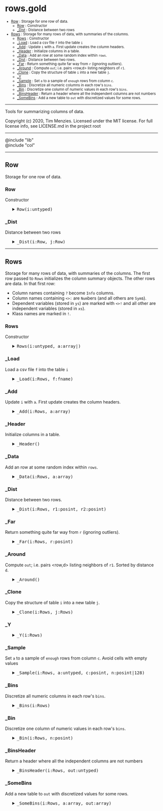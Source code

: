 #  rows.gold

<small>

  - [Row](#row) : Storage for one row of data.
    - [Row](#row) : Constructor
    - [_Dist](#dist) : Distance between two rows
  - [Rows](#rows) : Storage for many rows of data, with summaries of the columns.
    - [Rows](#rows) : Constructor
    - [_Load](#load) : Load a csv file `f` into the table `i`
    - [_Add](#add) : Update `i` with `a`. First update creates the column headers.
    - [_Header](#header) : Initialize columns in a table.
    - [_Data](#data) : Add an row at some random index within `rows`.
    - [_Dist](#dist) : Distance between two rows.
    - [_Far](#far) : Return something quite far way from `r` (ignoring outliers).
    - [_Around](#around) : Compute `out`; i.e.  pairs <row,d> listing neighbors of `r1`.
    - [_Clone](#clone) : Copy the structure of table `i` into a new table `j`.
    - [_Y](#y)
    - [_Sample](#sample) : Set `a` to a sample of `enough` rows from column `c`.
    - [_Bins](#bins) : Discretize all numeric columns in each row's `bins`.
    - [_Bin](#bin) : Discretize one column of numeric values in each row's `bins`.
    - [_BinsHeader](#binsheader) : Return a header where all the independent columns are not numbers
    - [_SomeBins](#somebins) : Add a new table to `out` with discretized values for some rows. 

</small>



-----------------------------------------------
Tools for summarizing columns of data.
 
Copyright (c) 2020, Tim Menzies.  Licensed under the MIT license.
For full license info, see LICENSE.md in the project root

-----------------------------------------------

@include "lib"   
@include "col"

-----------------------------------------------------------

## Row 
Storage for one row of data.

### Row
Constructor

<ul><details><summary><tt>Row(i:untyped)</tt></summary>

```awk
function Row(i:untyped) {
  Object(i)
  i.is = "Row"
  i.P  = 2
  has(i,"cells")
  has(i,"bins") }
```

</details></ul>

### _Dist
Distance between two rows

<ul><details><summary><tt>_Dist(i:Row, j:Row)</tt></summary>

```awk
function _Dist(i:Row,j:Row, tab, cols,  c,pos,x,y,d,d1,n) {
  n = 1E-32
  for(c in cols) {
    pos = tab.cols[c].pos
    x   = i.cells[pos]
    y   = j.cells[pos]
    d1  = (x=="?" && y=="?") ? 1 : dist(tab.cols[c], x,y)
    d  += d1^i.P
    n++ }
  return (d/n)^(1/i.P) }
```

</details></ul>

-----------------------------------------------------------

## Rows 
Storage for many rows of data, with summaries of the columns.
The first row passed to `Rows` initializes the column summary objects.
The other rows are data.  In that first row:

- Column names containing `?` become `Info` columns.
- Column names containing `<>:` are `Num`bers (and all others are `Sym`s).
- Dependent variables (stored in `ys`) are marked with `<>!` 
  and all other are independent variables (stored in `xs`).
- Klass names are marked in `!`.

### Rows
Constructor

<ul><details><summary><tt>Rows(i:untyped, a:array|)</tt></summary>

```awk
function Rows(i:untyped, a:array|) {
  Object(i); i.is = "Rows"
 i.klass   = ""
  i.use     = "xs"
  i.far     = .95
  i.arounds = 128
  has(i,"rows");  has(i,"cols"); has(i,"names")
  has(i, "nums"); has(i, "syms")
  has(i,"info");  has(i,"xs");   has(i,"ys") 
  if (length(a)) _Add(i,a)}
```

</details></ul>

### _Load
Load a csv file `f` into the table `i`

<ul><details><summary><tt>_Load(i:Rows, f:fname)</tt></summary>

```awk
function _Load(i:Rows, f:fname,     record) {
  while(csv(record,f)) {  add(i,record)} }
```

</details></ul>

### _Add
Update `i` with `a`. First update creates the column headers.

<ul><details><summary><tt>_Add(i:Rows, a:array)</tt></summary>

```awk
function _Add(i:Rows, a:array) {
  if ("cells" in a) return RowsAdd(i, a.cells)
  return length(i.cols) ?  RowsData(i,a) : RowsHeader(i,a) }
```

</details></ul>

### _Header
Initialize columns in a table.

<ul><details><summary><tt>_Header()</tt></summary>

```awk
function _Header(i,a,   where, what, j) {
  for(j=1; j<=length(a); j++) {
    i.names[j] = a[j]
    if (a[j] ~ /\?/) {
      what="Info"
      where="info"
    } else {
      what = a[j] ~ /[:<>]/ ?  "Num" : "Sym"
      where= a[j] ~ /[!<>]/ ?  "ys"  : "xs"
    }
    hAS(i.cols, j, what, a[j],j)   
    what == "Num" ? i.nums[j] : i.syms[j]
    i[where][j]
    if (a[j]~/!/) i.klass = j }
  return 0}
```

</details></ul>

### _Data
Add an row at some random index within `rows`.

<ul><details><summary><tt>_Data(i:Rows, a:array)</tt></summary>

```awk
function _Data(i:Rows, a:array,    r,j) {
  r = sprintf("%9.0f",1E9*rand())
  has(i.rows, r, "Row")
  for(j=1; j<=length(a); j++) 
    i.rows[r].bins[j] = i.rows[r].cells[j] = add(i.cols[j], a[j])  
  return r }
```

</details></ul>

### _Dist
Distance between two rows.

<ul><details><summary><tt>_Dist(i:Rows, r1:posint, r2:posint)</tt></summary>

```awk
function _Dist(i:Rows, r1:posint, r2:posint) {
  return  RowDist(i.rows[r1], i.rows[r2], i,i[i.use]) }
```

</details></ul>

### _Far
Return something quite far way from `r` (ignoring outliers).

<ul><details><summary><tt>_Far(i:Rows, r:posint)</tt></summary>

```awk
function _Far(i:Rows, r:posint,     n,out) {
  n= _Around(i,r, out) 
  return out[int(n*i.far)].row }
```

</details></ul>

### _Around
Compute `out`; i.e.  pairs <row,d> listing neighbors of `r1`.
Sorted by distance `d`.

<ul><details><summary><tt>_Around()</tt></summary>

```awk
function _Around(i,r1,out,   r2,n) {
  n = i.arounds 
  for(r2 in i.rows) 
    if(r1 != r2) {
       if(--n<0) break
       out[r2].row = r2
       out[r2].d   = _Dist(i,r1, r2) }
  return keysort(out,"d") }
```

</details></ul>

### _Clone
Copy the structure of table `i` into a new table `j`.

<ul><details><summary><tt>_Clone(i:Rows, j:Rows)</tt></summary>

```awk
function _Clone(i:Rows, j:Rows) {
  Rows(j)
  RowsHeader(j, i.names) }
```

</details></ul>

### _Y

<ul><details><summary><tt>_Y(i:Rows)</tt></summary>

```awk
function _Y(i:Rows,   c,s,sep) {
  for(c in i.ys) { 
    s = s sep i.cols[c].txt "=" i.cols[c].mu
    sep = ", " }
  return s }
```

</details></ul>

### _Sample
Set `a` to a sample of `enough` rows from column `c`.
Avoid cells with empty values

<ul><details><summary><tt>_Sample(i:Rows, a:untyped, c:posint, n:posint|128)</tt></summary>

```awk
function _Sample(i:Rows,a:untyped,c:posint,n:posint|128, r,v) {
  n = n ? n : 128
  for(r in i.rows) {
    v = i.rows[r].cells[c]
    if(v != "?") {
      if(--n>0) {a[r] = v} else {break}}}}
```

</details></ul>

### _Bins
Discretize all numeric columns in each row's `bins`.

<ul><details><summary><tt>_Bins(i:Rows)</tt></summary>

```awk
function _Bins(i:Rows,   n) {
  for(n in i.nums) 
    if (n in i.xs) 
      _Bin(i,n) }
```

</details></ul>

### _Bin
Discretize one column of numeric values in each row's `bins`.

<ul><details><summary><tt>_Bin(i:Rows, n:posint)</tt></summary>

```awk
function _Bin(i:Rows,n:posint,   tmp,r,a,bins) {
  _Sample(i,a,n)
  div(a,bins)
  for(r in i.rows)  
    i.rows[r].bins[n] = bin(bins, i.rows[r].bins[n]) }
```

</details></ul>

### _BinsHeader
Return a header where all the independent columns are not numbers

<ul><details><summary><tt>_BinsHeader(i:Rows, out:untyped)</tt></summary>

```awk
function _BinsHeader(i:Rows, out:untyped,      col) {
  for(col in i.cols) {
    out[col] = i.cols[col].txt
    if (col in i.xs) gsub(/:/,"",out[col] ) }}
```

</details></ul>

### _SomeBins
Add a new table to `out` with discretized values for some rows. 

<ul><details><summary><tt>_SomeBins(i:Rows, a:array, out:array)</tt></summary>

```awk
function _SomeBins(i:Rows,a:array,out:array,    n,head,r) {
  n = new(out,"Rows")
  RowsBinsHeader(i,  head)
  RowsHeader(out[n], head)
  for(r in a) 
    RowsData(out[n], i.rows[r].bins) 
  return n }
```

</details></ul>
